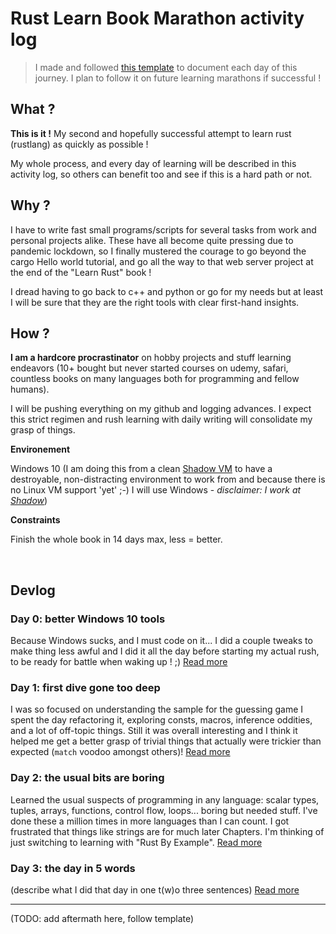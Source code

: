 # Rust Learn Book Marathon activity log

> I made and followed [this template](docs/logs/template.md) to document each day of this journey. I plan to follow it on future learning marathons if successful !

## What ?

**This is it !** My second and hopefully successful attempt to learn rust (rustlang) as quickly as possible !

My whole process, and every day of learning will be described in this activity log, so others can benefit too and see if this is a hard path or not.


## Why ?

I have to write fast small programs/scripts for several tasks from work and personal projects alike. These have all become quite pressing due to pandemic lockdown, so I finally mustered the courage to go beyond the cargo Hello world tutorial, and go all the way to that web server project at the end of the "Learn Rust" book !

I dread having to go back to c++ and python or go for my needs but at least I will be sure that they are the right tools with clear first-hand insights.

## How ?

**I am a hardcore procrastinator** on hobby projects and stuff learning endeavors (10+ bought but never started courses on udemy, safari, countless books on many languages both for programming and fellow humans).

I will be pushing everything on my github and logging advances. I expect this strict regimen and rush learning with daily writing will consolidate my grasp of things.

**Environement**

Windows 10 (I am doing this from a clean [Shadow VM](https://www.shadow.tech) to have a destroyable, non-distracting environment to work from and because there is no Linux VM support 'yet' ;-) I will use Windows - *disclaimer: I work at [Shadow](https://twitter.com/ideasmashup)*)

**Constraints**

Finish the whole book in 14 days max, less = better.

<br>

## Devlog

### Day 0: better Windows 10 tools

Because Windows sucks, and I must code on it... I did a couple tweaks to make thing less awful and I did it all the day before starting my actual rush, to be ready for battle when waking up ! ;) [Read more](rust-learn/day0.md)

### Day 1: first dive gone too deep

I was so focused on understanding the sample for the guessing game I spent the day refactoring it, exploring consts, macros, inference oddities, and a lot of off-topic things. Still it was overall interesting and I think it helped me get a better grasp of trivial things that actually were trickier than expected (```match``` voodoo amongst others)! [Read more](rust-learn/day1.md)

### Day 2: the usual bits are boring

Learned the usual suspects of programming in any language: scalar types, tuples, arrays, functions, control flow, loops... boring but needed stuff. I've done these a million times in more languages than I can count. I got frustrated that things like strings are for much later Chapters. I'm thinking of just switching to learning with "Rust By Example". [Read more](rust-learn/day2.md)


### Day 3: the day in 5 words

(describe what I did that day in one t(w)o three sentences) [Read more](rust-learn/day3.md)

---

(TODO: add aftermath here, follow template)